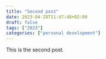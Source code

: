 ```yaml
---
title: "Second post"
date: 2023-04-28T11:47:48+02:00
draft: false
tags: ["2023"]
categories: ["personal development"]
---
```


This is the second post.